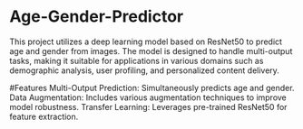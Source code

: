 # Age-Gender-Predictor
This project utilizes a deep learning model based on ResNet50 to predict age and gender from images. The model is designed to handle multi-output tasks, making it suitable for applications in various domains such as demographic analysis, user profiling, and personalized content delivery.

#Features
Multi-Output Prediction: Simultaneously predicts age and gender.
Data Augmentation: Includes various augmentation techniques to improve model robustness.
Transfer Learning: Leverages pre-trained ResNet50 for feature extraction.
